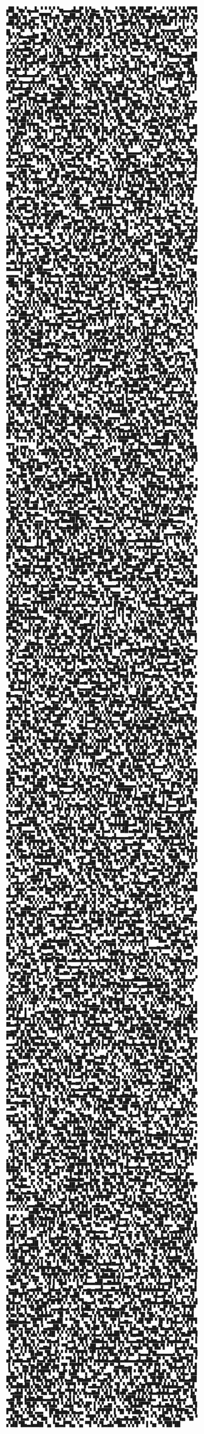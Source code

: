 ▟▉▝▅▞▄▃▙▝▝▝▞▝▅▃▃▟▄▛▐▞▅▃▝▟▄▃▚▜▙▝▛▟▉▟▛▝▃▞▝▟▟▝▟▞▛▜▚▟▉▞▅▝▃▃▜▜▜▃▆▝▅▟█▃▛▞▟▛▇▃▚▞▆▝▇▞▟▜▞▟▅▟█▟▆▞▄▟▚▟▟▝▆▟▉▟▚▟▟▜▃▝▇▝▐▞▄▜▛▝▞▞▛▟▚▃▜▝▉▝▄▟▇▜▅▜▃▝▉▞▆▜▙▛▐▝▐▝▝▞▄▝▝▜▞▝▛▝▝▝▆▞▚▞▆▞▟▜▙▝▇▞▙▜▝▟▝▃▟▃▞▞▞▞▄▛▐▝▄▃▃▃▟▞▞▝▄▜▞▞▙▃▄▟▆▝█▝▞▞▙▝▆▛▇▝▄▜▞▟▛▃▟▜▜▃▜▞▆▝▜▟▃▟▊▞▞▞▙▞▚▃▃▞▞▃▞▃▆▟▜▃▟▜▛▞▞▞▛▞▝▟▉▃▙▝▄▝▄▝█▝▆▛▐▟█▃▟▞▜▃▟▝▛▜▃▜▟▞▟▃▞▟▄▟▆▞▃▞▚▝▐▜▅▝▜▜▜▛▐▞▝▃▝▟▞▞▛▞▜▝▅▞▃▜▛▞▙▟▇▝▄▝▄▜▝▝▛▞▙▞▅▟▜▞▃▟▐▞▟▜▄▃▛▟▃▃▟▟▉▃▆▝▅▃▚▞▚▃▃▞▃▝▝▟▝▛▇▟▆▃▄▟▉▟▞▞▟▜▃▟▟▜▛▃▟▞▟▟▅▜▙▝▇▝▐▜▝▃▝▞▃▜▅▝▚▜▅▝▄▟▝▞▚▃▃▞▄▟█▝▅▃▙▞▟▞▚▝▃▞▝▛▇▜▚▝▆▜▚▝▚▝▉▝▅▃▙▞▆▜▄▟▟▝▜▝▛▝▚▛▇▞▚▝▜▟▚▞▙▃▟▃▃▟▚▃▞▞▜▃▟▞▄▜▝▞▙▜▅▜▞▜▝▝▜▞▞▝▞▟▐▃▄▜▜▟▅▛▇▛▐▜▙▃▆▞▄▃▃▟▃▟█▝▝▝▇▝█▞▃▝▆▃▙▟▚▃▃▝▃▟▝▜▅▝▅▜▄▛▐▝▐▝▝▜▚▃▟▟▛▟▄▟▃▟▞▞▞▞▟▜▄▟▇▞▙▃▝▟▟▜▙▞▜▞▆▜▛▟▃▞▄▟▜▃▜▝▄▃▄▟▜▞▅▝▐▝▚▃▅▟▛▝▅▃▅▝▆▟▇▞▞▟▅▞▃▜▝▞▙▝▉▜▅▟▊▝▅▃▝▝▟▝▆▃▝▜▃▜▟▟▝▟▟▞▛▃▜▜▙▟█▃▆▜▛▝▐▟▝▝▝▟▄▞▅▞▜▟▉▝▜▜▄▟▞▝▟▝▊▞▞▝▆▞▝▞▃▃▞▃▃▛▐▝▞▞▅▝▄▟▉▟▇▟▜▟▞▟▅▟▊▝▉▝▄▞▄▟▚▜▙▛▇▞▆▟▜▝▉▟▞▝█▃▙▝▚▜▞▟▉▟▜▟▐▜▜▟▄▜▟▞▄▞▅▜▅▟▐▜▞▝█▞▚▟▉▝▃▜▝▞▆▝▄▝▞▝▞▟▟▞▜▟▊▟▉▞▞▝▜▃▜▝▇▜▄▝▟▟▅▞▅▝▄▜▝▞▚▜▙▝▜▟▟▝▃▟▇▞▛▟▉▜▛▞▜▝▝▃▜▟▊▜▜▜▃▝▚▃▅▟▅▝▉▞▄▞▙▜▄▜▃▝▄▞▛▜▄▃▚▝▛▟▅▞▛▟▆▜▝▝▜▃▆▜▝▟▆▟▝▝▜▞▜▝▐▃▞▝▇▜▚▜▝▝▟▛▐▜▟▜▝▟▃▞▆▃▞▝▅▟▊▞▄▝▊▜▚▝▄▟▝▟▛▞▃▞▅▜▛▞▃▟▐▞▆▜▝▜▛▜▄▝▐▟▅▝▐▞▙▞▄▟▉▞▃▃▙▃▛▞▄▟▜▟▄▟▚▜▟▜▚▝▝▞▙▟▇▞▚▃▄▛▇▞▃▞▟▟▚▞▞▝▞▃▚▜▅▜▝▝▞▞▆▃▛▝▛▞▚▝▃▜▃▞▙▟▞▃▃▟▝▃▝▝▉▝▅▜▅▞▄▟▚▟▛▝▅▝▄▜▄▃▜▃▃▃▞▜▞▝▄▃▞▜▅▞▄▝▇▟▟▃▄▜▜▟▞▜▟▜▙▝▞▞▃▃▆▜▅▝▊▝▜▃▃▝▆▜▄▟▛▜▃▝▝▝▆▜▚▞▛▟▆▃▄▞▟▟▞▃▙▟▅▃▝▝▝▞▆▝█▞▆▟▄▞▅▃▝▝▄▞▚▝▞▟▚▛▇▟▝▟▐▟▇▟▝▜▞▝▆▝▞▜▃▃▞▟▇▝▆▟▞▝▄▛▇▝▚▃▅▝▟▞▜▟▜▟▄▝▞▜▜▜▃▟▆▛▇▃▟▝▄▜▄▟▄▟▞▃▟▝▜▞▙▜▞▃▙▃▃▜▄▛▐▜▛▟▆▟▅▟▞▃▚▜▃▛▐▛▐▝▊▞▜▞▙▃▜▜▄▜▃▜▜▝▄▟▇▟▃▝█▝▝▜▜▝▄▟▚▃▚▞▛▝▄▝▛▟▞▜▛▟▞▟▐▝▉▟▟▟▝▜▜▃▜▟▝▃▆▞▙▞▃▜▚▝▞▟▚▞▟▟▛▞▃▟▟▝▞▟▉▝▟▃▝▟▞▝▇▝▛▝▜▟▄▞▚▜▛▜▛▟▚▜▝▞▙▜▜▝▃▟▅▃▅▃▜▝▜▞▛▜▅▞▞▛▇▞▝▝▄▟▅▟▆▝▅▃▙▟▜▃▛▝▊▞▝▜▜▝▐▞▛▝▉▟▊▝▃▟▃▜▅▝▆▞▅▃▝▃▞▟▉▃▃▝▛▃▙▟▟▃▃▛▐▝▇▜▛▜▙▞▟▝▝▟▃▝▅▞▅▜▞▞▛▜▄▞▛▞▜▃▞▃▄▝▝▃▜▜▅▞▛▞▜▜▜▝▄▝▆▃▟▜▛▞▆▝▞▝▟▃▟▃▚▝▊▟▆▞▆▞▄▃▟▜▞▜▛▟█▜▅▞▄▝▝▟▅▃▚▞▝▟▚▃▟▞▝▝▞▃▜▃▟▟▃▞▆▜▅▝▅▃▚▞▝▝▇▃▙▟▞▃▜▟▛▞▝▃▅▜▛▜▝▟▜▃▟▝▝▟▄▝█▝▚▃▛▟▃▝▉▞▝▜▄▃▜▃▃▛▐▝▅▝▊▝▊▝▜▝▜▞▝▝▛▛▐▟▛▜▟▜▛▟▛▞▅▜▄▟▝▝▚▝▃▞▚▃▛▃▅▝▉▃▞▟▟▟▟▞▃▟▚▃▆▃▞▜▄▝█▝▐▞▞▝▊▛▐▃▅▞▝▟▜▞▜▃▞▃▚▟▜▝▜▟▜▟▞▜▛▃▟▟▆▜▙▝▇▃▄▜▄▃▅▝▃▞▚▟▐▞▟▜▞▟▃▟▇▝▊▝▟▞▛▟▇▜▄▛▐▃▅▟▉▝▞▝▛▟▞▟▟▝▆▝▃▃▆▝▇▞▆▃▟▜▄▝▉▟▉▞▛▟▝▃▛▟▆▞▄▝▉▝▇▃▃▝▐▟▇▃▚▟▞▜▛▃▛▝▐▜▛▝▃▞▃▟▛▝▛▃▅▜▄▃▚▃▞▝▜▟▊▟▚▞▃▞▟▞▞▝▝▜▟▝▚▜▙▞▙▜▜▃▄▃▆▞▟▃▙▞▙▜▙▛▐▜▞▜▚▃▛▃▚▟▄▞▚▞▚▟▞▞▞▃▟▜▃▃▜▟▐▝▄▝▄▝▜▞▜▟▅▃▙▟▝▟▞▟▉▃▃▞▞▜▅▝▐▟▜▝▆▝▊▟▞▟▝▃▅▜▞▃▜▞▛▟▊▝▞▜▙▞▜▝▃▃▃▃▃▝▐▟▛▝▜▛▇▃▅▃▚▟▆▟▉▟▞▟▟▃▞▜▜▞▟▜▚▞▄▃▅▟▛▝▇▃▆▟▐▝▝▟▊▟█▃▜▟▆▃▝▟▐▟▄▃▙▝▃▟▃▜▞▃▚▃▙▛▐▃▞▞▜▟▇▟▞▜▚▟▉▞▚▟▞▃▙▟▐▞▝▜▜▝▝▟▉▃▅▝▄▝▄▜▝▞▆▜▝▜▟▟▊▝▃▜▚▝█▝▅▟▜▃▆▃▃▟▃▜▚▛▇▝▝▞▞▞▄▝▉▝▅▛▐▞▆▞▅▜▝▝▜▝█▜▚▟▟▝▛▃▞▞▅▟▝▝▟▜▃▝▄▃▟▃▄▝▐▝▞▜▟▜▛▝▅▃▞▟▐▃▜▟▉▝▊▜▟▜▅▟▄▃▅▝▞▜▃▟▊▃▝▃▝▝▆▟▚▟▊▝▜▝▚▝▐▃▚▟▐▝▅▞▅▜▞▞▞▞▞▝▜▜▅▃▙▞▄▝▟▜▄▟▛▃▜▃▙▝▟▜▄▟▝▝▛▃▃▜▜▝▆▝▃▟▐▝▞▃▛▟▇▃▟▝▊▝▝▝▃▟▅▃▆▜▚▞▄▃▆▜▃▟▐▃▄▞▄▞▚▜▄▃▞▃▚▟▝▟▚▞▜▃▝▃▅▃▛▜▟▞▜▃▙▞▝▞▜▃▆▃▟▟▞▛▇▝▉▜▝▝▞▛▐▃▝▝▜▃▝▟▇▞▙▝▝▝▇▝▟▝▟▞▄▜▛▃▚▜▝▜▜▜▛▝▆▟▃▟▛▝▝▝▝▞▃▞▟▟▐▞▄▃▜▜▃▟▚▝▚▛▇▜▃▞▚▜▛▟▉▟▚▝▇▟▉▞▛▝▊▝▅▃▅▝▟▝▉▟█▜▛▟▚▟▃▜▟▜▝▟▐▟▟▃▆▜▝▝▇▃▚▟▚▞▟▃▜▜▅▟▛▝▚▝▃▞▛▞▜▃▝▃▛▞▅▛▇▃▙▜▜▃▞▞▞▟▉▟▝▝▞▜▅▞▚▞▃▞▚▞▙▞▚▝█▟▉▟▛▛▇▞▄▞▅▟▞▞▞▟▞▞▛▝▚▞▙▝▞▃▟▝▆▜▞▜▝▜▜▞▞▝▚▟▛▟▞▜▚▜▚▃▚▃▅▞▙▃▃▝▝▃▚▟▉▜▜▜▛▛▐▟▆▟▞▞▚▜▙▞▛▃▆▞▝▃▅▃▄▝█▜▞▟▝▃▅▜▅▃▟▜▛▜▚▟█▟▐▞▃▟▉▝▅▟▃▜▛▃▛▝▞▃▟▞▞▜▅▝▆▛▐▞▆▝▃▞▚▟▆▞▝▝▆▃▞▟▟▝▄▃▃▞▚▟▃▛▐▃▅▃▃▝█▟▟▜▞▝▅▟▅▝▆▜▙▝▄▞▃▟▝▝▊▜▝▝▛▝▝▟▐▃▃▜▅▜▄▞▙▝▟▝▞▟▞▟▊▟▛▜▝▝▆▟▐▜▟▜▝▝▜▟▊▃▞▞▟▜▚▜▛▟▚▜▅▃▙▝▟▟▛▃▙▝▝▃▛▝▟▃▟▟▛▝▜▝▃▞▅▞▅▃▟▟▆▜▛▞▞▟▟▟▄▝▞▟█▝▐▃▄▟▚▝▟▟▟▜▟▜▅▛▐▞▞▝▐▜▃▛▐▜▛▃▄▜▙▟▉▞▅▞▝▜▚▟▛▃▞▞▅▝▛▟▜▝▃▝▟▝▜▝▉▝▉▞▞▝▚▝▚▃▜▟▃▞▚▃▙▞▟▝▊▟▅▟▛▜▄▜▞▜▃▟▃▃▟▃▜▟▇▜▛▃▜▝▉▟█▜▛▟▝▃▛▟▝▜▜▃▝▝▇▝▄▝▄▟▐▃▞▝▅▞▟▟▄▃▝▟▄▝▛▞▛▝▅▜▙▟▉▃▅▝█▟▉▃▚▟▃▝▝▟▄▝▄▝▜▞▆▜▙▟▟▝▆▝▛▃▙▝▝▃▙▟▞▞▝▞▛▜▟▞▄▝█▞▃▟▜▞▝▜▄▃▜▜▙▃▚▃▝▝▞▃▜▝▛▟▟▟▊▟█▝▄▞▆▞▙▟▝▃▞▞▚▞▙▛▐▟▝▝▚▝▐▟▚▜▛▞▛▟▉▞▜▟▉▟▊▟▇▞▝▃▃▃▜▜▞▃▝▜▄▝▉▞▜▃▆▞▜▝▉▟▟▟▆▜▄▞▛▞▆▟▐▜▛▟▟▜▃▟▜▟▜▞▆▞▛▟█▞▝▃▟▟▄▜▝▟▚▝▉▜▙▟▐▜▄▞▆▟█▞▆▞▟▃▆▝▜▜▄▝▆▟▛▃▃▝▉▃▝▝█▞▜▞▆▜▅▃▟▞▙▜▜▝▛▃▞▃▄▃▚▞▙▞▝▟▝▟▃▃▜▞▝▟▚▟▟▝▚▟▝▜▟▝▃▃▆▟▃▝▊▞▟▟▟▟█▜▞▜▚▜▃▟█▝▇▞▞▝▉▃▃▝▝▝▝▝▐▟▚▝▚▜▞▞▙▃▝▝▅▟▃▞▄▝▞▝▝▜▛▃▞▜▅▃▚▟▇▟▉▟▝▟▟▝▅▝▐▟▐▜▚▃▝▃▟▟▆▃▜▟▟▞▆▞▜▞▜▞▞▃▆▜▝▟▝▟▄▟▄▜▄▃▄▞▟▃▃▝▜▟▜▜▜▜▞▝▊▞▞▝▝▜▚▜▙▜▃▟▚▜▞▞▄▝▆▞▛▞▃▃▜▜▛▟▅▝▊▜▙▝▟▝▄▝▇▝▞▟█▝█▜▚▃▟▜▜▃▄▞▟▞▆▝▅▝▛▝▛▃▜▃▚▞▞▜▛▞▛▟▜▟▃▃▚▝▉▞▞▛▐▟▜▝▝▞▄▞▝▜▙▜▛▟█▝▛▃▅▜▅▞▝▜▅▝▞▟▚▜▅▃▝▜▃▟▛▞▛▞▅▞▛▟▟▃▜▟▞▝▆▟▅▞▚▟▆▝▛▃▃▞▃▞▙▝▊▟▟▟▇▜▃▜▛▟▜▝▊▝▆▞▜▛▐▟▛▜▙▃▃▝█▟▟▟▝▃▞▟▟▝▆▝▟▜▛▞▆▃▞▟▅▛▇▜▅▟█▝█▝▛▞▝▟▛▝▞▞▚▝▐▟▃▜▟▝▚▝▟▞▝▃▝▃▝▞▃▟▉▝▛▞▙▟▊▜▛▃▞▛▐▝▆▟▃▛▇▞▟▝▆▜▃▃▝▝█▟▜▛▇▟▉▟▄▟▉▜▛▟▜▟▞▞▞▜▜▝▅▝▆▞▚▞▙▞▅▟▆▞▛▝▐▝▊▝▄▝▇▃▞▝▐▝█▟▞▟▄▞▝▝▊▞▄▞▄▜▄▞▞▟▊▃▟▝▛▃▅▝▞▃▆▟▚▟▝▟▅▝▞▜▞▟▚▝▝▟▜▞▙▞▙▛▐▝▝▞▛▝▞▜▚▞▅▟▚▞▙▟▊▃▙▜▚▜▝▝▟▞▚▃▛▃▆▟▞▞▅▞▚▟▜▝▅▃▛▛▐▜▛▟▉▞▅▜▅▟▄▝█▞▆▝▆▃▆▃▝▝▆▜▜▛▇▟█▃▃▜▄▝▊▜▅▞▙▜▃▞▝▛▐▟▅▟▚▜▛▟▃▟▉▜▝▃▆▜▜▃▅▜▞▃▃▜▄▃▅▜▅▟▉▛▇▞▃▝█▃▆▃▚▜▛▞▜▜▜▟▟▃▞▞▅▟▆▃▄▃▝▝▚▟▚▝▇▝▆▝▉▛▐▞▄▜▄▃▆▟█▟▜▞▃▃▆▃▃▟▚▝▃▃▛▃▞▜▛▝▟▜▛▝▆▃▞▝▅▝▛▞▞▜▙▝▝▟▐▛▇▝▄▝▊▜▟▜▝▃▚▃▜▝█▞▄▝▇▝▄▝▄▞▃▝▊▟▝▃▃▃▆▞▟▞▞▞▟▟▚▜▟▝▐▜▝▜▄▟█▞▞▞▚▝▟▝▆▝▛▟▐▞▄▟▊▃▃▟▅▟▟▟█▃▜▝▐▝▐▜▛▝▇▞▙▟▄▃▃▟▟▃▜▜▞▟▝▃▜▝▜▝▛▃▜▟▐▃▜▝▛▞▄▞▄▃▙▟▄▃▞▝▃▝▊▝▝▞▚▟▚▝▛▝█▞▚▝▚▟▟▜▅▃▛▞▜▃▅▜▙▟▊▛▇▞▟▝█▃▝▝▝▟▐▃▙▞▟▝▅▞▆▝▃▜▛▝▄▞▆▃▜▜▟▟▉▝▆▝▊▟▉▟▆▜▜▃▝▜▄▟▛▝▊▟▉▜▚▞▅▟▛▃▃▜▞▟▟▜▙▟▅▝▇▃▅▟▚▟▄▟▄▞▄▞▜▃▜▟▟▛▇▜▚▛▇▝▃▟▐▜▅▃▆▜▛▞▚▟▅▝▆▃▞▜▄▞▅▝▆▞▜▟▉▟▃▞▟▜▄▝▜▝▐▟▛▟▇▝▚▟▆▟▆▜▙▞▚▃▛▜▛▃▃▟▊▞▜▝▅▞▞▞▆▞▚▜▜▝▚▝▃▜▞▞▅▟▛▞▆▟▄▝▃▞▞▜▞▝█▃▅▟▊▟▊▜▅▟▆▝█▃▛▃▆▃▞▃▜▟▞▟▃▛▇▃▄▟▚▃▞▟▅▝▄▃▃▞▚▃▟▃▝▜▃▃▃▟▝▟▟▃▚▞▞▞▙▝▄▝▆▝▛▜▟▜▟▞▙▞▞▟▟▝▊▟▄▟▆▜▟▞▆▜▃▟▃▜▅▞▃▜▚▃▃▝▃▞▜▞▄▟▚▟▛▝▞▞▚▃▆▃▃▞▚▟▝▃▄▝▞▜▅▟▇▝▚▞▙▟▝▞▛▛▇▃▜▝▅▜▛▃▆▃▞▝▟▝▄▟▊▜▄▃▙▞▝▃▟▟▜▟▟▃▅▃▜▜▜▜▞▞▞▟▟▞▄▟▟▞▄▃▛▃▙▟▐▛▇▞▄▝▐▝▜▟▆▟▃▟▜▃▙▟▄▟█▟▜▟▅▞▆▟▊▝▟▟▟▜▙▟▄▞▄▝▆▃▚▃▚▝▃▟▐▜▝▜▛▞▄▃▚▝▆▃▚▟▇▜▙▝▐▞▅▜▚▜▟▟▅▟▅▃▝▝▇▞▛▟▞▟▊▛▐▛▐▝▟▃▟▝▐▝▉▝▞▃▚▜▚▜▛▃▚▟▇▜▄▟▚▟▛▜▅▝▐▞▃▞▛▝▞▟▃▝▞▜▛▃▄▟▃▜▝▟▞▞▃▝▅▝▐▝▇▝▉▛▇▟▞▝▅▜▟▝▇▝▛▜▙▞▅▟▐▟▛▟▚▜▛▝▄▝█▝▜▜▅▛▐▝▇▜▃▞▅▞▞▟█▟█▝▅▝▅▝▅▛▐▃▚▟▃▟▄▞▞▞▝▝▟▃▚▟█▜▞▜▅▞▚▟▛▟▐▞▅▛▇▞▚▃▛▃▝▞▚▟▉▞▅▝▜▟▄▝█▞▛▜▚▝█▞▝▟▅▟▃▝▇▃▛▃▆▟▛▃▛▟▊▝▜▃▅▟▐▟▛▜▄▞▅▝▝▝▟▝█▛▐▃▙▝▝▃▝▃▛▞▃▟▊▜▟▜▝▞▆▜▟▞▞▝▄▜▃▜▟▛▇▝▇▝▝▃▄▟▅▟▅▛▇▜▅▟▉▃▆▞▙▜▄▃▞▛▐▃▆▟▊▞▞▟▟▟▃▟▃▞▆▟▐▃▆▞▅▝▇▝▄▃▚▞▜▝▚▟▚▜▛▟▆▟▞▜▛▞▆▃▞▞▚▃▅▞▃▝▇▝▐▞▝▟▞▜▅▜▝▜▙▝▛▞▚▜▅▃▛▞▅▝▟▃▆▜▟▝▃▃▟▃▆▝█▟▜▝▚▟▃▜▄▞▜▞▅▝▚▝▐▟▃▟▝▃▄▟▄▞▙▞▅▟▜▟▟▝█▝▝▃▟▜▟▞▙▃▅▛▐▃▄▝▉▝▉▝▜▝▟▛▇▛▐▃▛▃▞▜▚▜▟▜▜▞▆▝█▝▜▜▅▟▐▜▜▜▅▃▅▟▄▝▅▝▊▜▟▜▞▝▟▞▆▟▟▝▟▝▞▝▟▝▛▝▆▟▉▃▄▜▅▟▃▞▜▃▟▝▉▞▚▞▞▃▞▝▚▞▚▝▅▃▞▃▄▝█▃▙▟▐▝▃▜▛▟▇▟▝▟▆▝▚▃▃▃▆▜▙▟▟▜▞▝▇▝▝▟▐▟▇▝▞▜▃▝▆▜▄▝▇▝▇▃▄▃▚▜▛▝▅▝█▟▃▜▚▟▊▝▇▟▛▟▆▃▟▞▅▃▙▝▄▃▛▟▊▃▞▃▛▟▄▜▃▝▆▞▆▞▃▝▉▟▅▝▄▃▞▝▄▃▛▟▝▟▊▞▄▟▆▃▞▛▐▟▆▟▞▝▇▜▟▟█▃▛▝▄▟▞▜▝▃▃▟▄▟▆▟▐▃▜▝▃▟▆▟█▞▄▃▞▝▟▝▐▜▅▝▐▞▛▝▛▝▛▜▟▝▉▜▅▃▙▝▅▃▄▜▙▝▉▟▞▟▄▜▄▝▛▞▚▟▜▃▟▟▚▝▛▃▜▟▉▞▞▞▛▟▇▟▛▝▚▞▞▞▅▝▆▃▙▜▜▃▃▟▃▟▚▃▚▟▄▝█▞▆▜▃▟▛▝▝▞▝▟▐▃▟▜▙▞▟▃▃▜▃▟▐▞▟▟▛▜▛▟▞▟█▟▉▞▜▟▇▝▄▝▉▜▟▞▄▞▄▝▛▜▛▝▃▝▇▟▃▃▛▃▜▞▙▞▝▜▙▛▇▟▇▟█▞▜▞▆▝▐▝█▝▞▃▜▟▜▝▚▝▜▜▅▝▜▟▚▞▆▞▄▟▆▝▞▜▞▞▄▝▆▟▚▜▄▜▚▞▜▃▛▟▇▃▚▜▅▝▇▞▚▟█▜▙▜▝▞▅▟▇▟▉▟▄▝▇▟▉▞▝▞▅▟▆▛▐▞▚▟▚▟▊▟▐▝▟▃▞▞▆▞▛▜▛▜▄▃▆▝▅▝▄▞▚▝█▃▚▃▛▟▅▟▊▟▜▟▞▟▐▟▝▝▅▝▐▛▐▞▅▜▞▞▚▛▐▜▜▜▝▟▆▜▃▞▅▞▟▜▟▝▊▞▄▝▉▝▇▜▛▃▜▟▄▟█▞▝▜▅▟▅▝█▞▟▟▊▃▄▜▛▝█▃▙▝▇▝▃▝▆▞▜▞▚▝▅▝▅▃▞▃▜▟▛▞▞▝▝▝▊▃▄▟▜▞▝▃▆▝█▟▟▞▚▞▚▝▟▝▞▟▞▟▚▝▄▜▄▟▄▜▛▜▄▞▚▟▐▝▛▝▝▛▐▝▊▛▇▜▄▞▝▟▊▟▐▟▅▝▆▜▃▃▅▜▞▝▟▃▛▝▉▟▅▝▝▝▜▟▝▝▄▝▟▝▉▜▚▝▅▝▝▞▝▟▄▞▙▝▊▃▜▞▜▜▃▜▃▃▞▞▝▞▆▞▄▜▜▟▆▝▊▟▊▜▚▟▇▝▉▜▅▟▚▛▐▞▙▛▇▜▄▝▐▞▙▞▜▜▟▝▛▝▞▜▟▃▃▞▝▟▚▟▜▟▆▜▃▃▞▝▜▟█▟▝▝▜▟▇▃▟▜▅▝▜▃▅▝▊▛▐▟▇▃▃▃▚▞▙▟▝▝▆▝▐▛▇▞▃▞▛▜▞▝▃▜▟▟▛▞▙▃▙▞▅▃▃▟▚▜▟▜▝▟▜▟▃▃▜▜▜▛▐▝▃▃▚▛▐▟▆▟▄▞▞▝▇▝▚▞▄▜▞▝▆▞▟▞▝▜▜▞▃▞▄▝▃▞▚▜▞▟▝▟▐▜▚▜▛▟▅▟▉▜▛▝▐▝▉▃▄▟▐▜▃▞▞▟▉▞▃▛▇▟▉▝▃▟▐▝▅▃▆▃▄▜▄▜▅▃▜▟▛▞▚▃▚▟▄▜▟▜▅▟▐▃▃▜▟▞▝▜▅▃▄▟▄▜▚▞▙▞▄▟▝▛▐▜▝▞▛▝▜▞▛▃▄▝▃▜▅▞▜▝▐▞▅▟▚▞▙▟▃▃▟▃▄▟▅▞▚▜▝▃▙▟▞▝▜▃▞▝▆▟▚▞▝▟▞▞▜▟▝▃▞▜▜▜▚▞▙▟▟▞▃▝▟▃▆▞▝▟▛▟▚▜▃▃▆▟▟▜▙▞▝▃▚▟▅▞▟▝▚▜▃▟▟▝▊▝▅▟▟▟█▃▟▝▜▟▐▟▆▃▜▛▇▞▙▝▇▟▚▝▊▃▃▃▜▞▙▝█▞▆▜▜▜▝▜▅▜▛▃▜▃▞▞▝▟▉▃▅▟▞▟▐▝▇▃▟▜▞▟▝▟▐▟▅▞▞▟▜▟▆▝▚▝▃▝▆▜▙▞▜▞▄▞▃▝▇▟▄▃▟▃▃▃▄▞▃▟▊▃▃▜▅▃▆▟▉▟▐▜▅▃▛▟▇▝▟▜▜▜▙▜▚▝▆▞▝▟▚▜▜▝▟▞▆▞▞▝▃▜▃▃▆▟▄▝▚▝▃▜▛▟▃▟▟▝▅▝▄▜▅▃▝▞▚▜▃▟▇▝▃▜▙▜▃▜▄▃▆▜▃▜▙▝▄▟▉▝▄▟▚▃▃▝▟▟▝▟▅▝▆▜▟▟▇▝▞▟▆▟▜▟▇▟▆▜▞▟▝▝▝▃▄▞▜▃▜▜▟▞▜▝▄▞▚▟█▝█▞▆▃▚▝▇▟▊▝▝▟▐▃▅▝▐▝▃▝▅▟▟▟▄▟▊▜▙▝▝▟▃▟▇▝▜▞▆▝▛▞▞▟▛▝▃▞▅▞▄▜▃▝▛▟▆▃▚▞▅▝▆▃▙▞▟▝▅▃▅▝▊▝▝▟▄▝▊▞▆▜▅▞▟▟▄▃▆▜▝▝▊▟▚▃▆▃▛▟▜▝▊▜▛▝▞▟▃▝▝▃▟▟▜▝█▃▃▞▄▝▚▜▚▝█▝▆▝▇▞▟▞▙▃▝▜▞▝▛▃▄▞▜▃▛▟▛▜▝▞▜▝▃▟▃▞▄▜▛▛▐▝▄▞▟▟▚▝▄▜▙▝▇▞▙▝▝▜▄▝▃▞▟▟▄▃▅▛▇▝▄▟▉▟▝▝▟▜▟▝▟▟▞▃▆▞▆▜▅▟▜▟▛▜▞▃▃▞▜▃▚▜▜▃▜▟▉▝▄▝▆▃▛▝▊▟▚▜▝▞▄▜▙▟█▟▃▟▜▞▃▃▝▃▝▜▄▜▝▟▞▃▟▞▅▝▆▝▆▞▙▃▚▝▞▟▆▟▛▟▆▟▆▝▄▜▟▃▝▞▃▃▟▞▝▝▜▞▞▞▞▃▟▃▝▃▄▟▞▝▟▞▟▝▟▝▃▝▇▃▆▝▟▜▅▜▃▟▅▜▄▝▟▃▛▟▜▞▄▞▚▟▆▟▞▃▆▟▟▝▛▟█▃▛▟▊▝▟▝▃▝▞▜▚▃▙▃▞▃▞▟█▞▟▝▚▝▐▃▆▝▄▟▜▝▆▟▉▜▅▞▛▞▅▃▄▃▟▟▄▞▛▛▐▜▜▟▚▜▙▟█▜▃▟█▞▝▟▐▃▟▃▄▞▄▝▃▃▛▛▇▝▟▝▄▟▐▜▝▃▆▝▅▜▄▞▆▝▅▝▇▟▇▝▉▟▐▃▅▞▅▟▅▝▟▃▞▟▊▃▙▝▟▛▇▃▟▟▝▜▚▞▚▟▉▞▝▜▄▟▊▟▄▃▟▜▜▃▞▛▐▝▚▟▟▝█▜▄▃▝▝▟▜▅▟▊▜▟▃▅▝▝▃▙▝▆▞▙▟▟▜▅▝▝▞▝▝▆▃▄▃▞▜▝▃▄▜▞▟▚▃▆▟▊▟▊▝▛▟▐▝▚▟▆▛▐▃▞▟▊▞▞▝▊▝▝▃▝▃▆▟▄▟▟▞▆▝▄▝▊▃▝▃▄▃▅▝▅▞▃▟▃▟▜▝▝▜▙▞▚▟▅▃▙▝▛▜▃▝▞▟▃▞▝▟█▟▅▝█▜▚▝▜▞▙▝▚▟▞▞▜▜▝▞▝▝▞▝▐▞▃▃▄▃▆▞▛▃▜▟▇▝▅▝▃▛▇▃▙▝▚▃▄▞▙▃▝▞▟▜▚▞▜▞▟▝▝▟▇▛▇▃▙▃▚▟▆▝▅▝▃▃▝▃▜▝▄▞▙▟▞▝▚▝▆▃▜▟▆▛▇▟▊▃▅▃▙▟▃▃▟▟▅▟▟▞▟▝▅▜▜▟▞▟▐▝▞▞▆▟█▃▄▃▜▞▛▞▛▟█▝▚▝▐▃▝▟▆▞▄▃▃▞▃▞▃▝▃▝▟▝▛▟▚▞▃▜▅▞▙▝█▟▃▝▜▃▜▞▞▜▚▃▅▞▆▃▛▜▃▟▚▝▉▃▅▞▃▟▆▃▜▞▆▟▜▞▜▝█▞▝▟▚▃▞▞▞▃▝▞▆▜▚▟▝▞▝▟▚▟▊▛▐▝▅▝▞▞▆▃▃▃▆▟▚▛▐▜▚▜▄▞▚▝▅▃▃▟▇▟▆▞▟▟▞▃▝▃▙▜▃▃▞▞▅▃▜▟▛▝▜▃▅▝▃▟▛▟▟▞▙▝▛▟▉▞▅▟▛▛▇▟▟▞▆▃▄▟█▟▅▛▇▝▝▟▟▞▞▞▚▃▙▟▛▟▝▟▚▝▉▝▛▃▃▜▙▃▆▝▃▟▞▝▝▟▄▜▞▃▃▞▃▟▅▝▉▟▟▝█▞▝▃▝▟▉▞▝▞▞▟▉▞▞▟▆▃▞▜▜▞▜▝▃▃▜▝▟▞▆▟▄▟▝▃▜▝▇▝▝▞▅▛▇▟▞▜▟▝▊▞▞▞▟▝▝▜▚▝▃▞▝▝▞▞▝▞▙▜▟▃▆▃▜▝█▝▊▜▃▞▄▝▃▛▐▞▞▜▞▝▐▜▅▃▞▟▛▜▚▛▐▝▝▃▄▞▟▟▇▞▆▃▆▟▄▟▞▜▛▟▇▃▜▜▟▜▛▜▄▝▊▞▆▃▆▞▝▞▝▞▞▟▟▟▜▟▄▟▃▜▚▞▙▃▜▟▜▞▝▜▚▝▛▟█▃▚▝▃▞▚▝▆▟▞▟▅▞▜▟▇▟▞▝▃▟▐▟█▃▆▃▟▞▚▟▟▞▞▞▛▞▜▟▃▞▜▝▄▜▙▟▅▟▅▟▝▜▙▛▐▃▞▟▆▞▅▟▝▜▛▟█▟▞▜▞▃▄▟▚▞▅▜▄▜▄▝▜▜▜▝▞▞▚▃▛▃▛▟▃▜▙▃▞▞▅▟▊▜▜▟▉▞▙▞▛▞▜▟▝▜▝▞▛▜▚▟▚▜▄▟▅▞▃▃▞▝▟▟▊▞▟▝▜▃▞▜▙▟▞▝▝▞▅▃▚▛▇▟▊▞▟▞▄▝█▞▜▃▃▃▃▟▐▜▙▜▅▟▟▞▆▟▞▝▚▝▇▃▙▟▛▟▐▃▛▟▟▜▙▃▙▃▆▃▙▟▐▛▇▝▉▝▝▝█▞▃▞▅▜▞▟▆▞▄▞▅▞▛▞▄▝▞▃▝▛▐▝▞▝▝▃▛▝█▝▝▞▆▞▙▝▛▝▊▟█▞▄▜▅▜▝▟▃▝▉▟▉▞▄▟▟▜▃▞▞▟▟▝▅▟▛▝▚▃▅▟▝▟▚▝█▟▐▝▉▞▝▜▞▟▅▃▝▃▄▞▙▟▐▟▉▃▄▞▃▝█▃▚▞▜▜▝▜▙▟▊▝█▜▅▟▞▃▙▝▝▞▚▟█▃▅▜▚▛▇▜▃▜▃▝▇▞▚▜▙▜▝▝▝▝▄▝▅▟▅▝▞▟▐▞▟▛▐▃▞▟▆▃▝▟▚▞▝▝▞▟▄▟▄▝▛▜▃▟▐▝▉▝▜▟▚▞▆▞▞▛▐▛▇▟▐▞▜▞▜▟▐▃▟▜▞▟▇▝▚▜▟▃▝▞▞▟▝▞▆▝▞▝▅▟▛▟▟▞▛▝▐▜▜▃▚▞▞▜▟▃▜▟▞▜▄▝▅▃▄▞▞▃▄▝▉▞▆▞▟▝▇▝▆▜▙▟▇▃▚▟▅▟▐▜▝▝▊▝▟▃▅▝▛▝▟▝█▝█▝█▝▊▞▄▃▟▃▙▟▇▃▝▃▟▟▝▟▉▝▚▝▃▞▃▞▟▟█▜▅▝▝▃▙▞▄▜▟▟▄▜▚▃▙▃▝▃▜▝▟▟▅▃▆▜▟▃▞▝▟▟▃▟▅▟▟▃▝▃▟▝▟▃▙▝▉▝▅▝▐▛▇▃▄▃▆▃▜▞▄▛▐▝█▝▊▜▅▝▐▜▄▝▞▛▇▟▉▝▉▟▛▃▙▝▄▟▚▞▝▞▝▃▝▟▜▟▃▃▆▞▝▜▝▝▉▟▝▟▄▞▃▞▝▝▃▞▞▛▐▟▜▟▅▞▚▟▉▝▜▜▞▟▐▟▃▃▚▟▃▃▙▜▝▞▃▃▅▝▄▝▅▜▟▝▞▜▛▝▝▜▅▝▆▃▄▝▝▞▙▝█▃▃▝▟▃▟▝█▃▞▝▃▃▚▟█▟▚▜▅▜▟▃▙▟▝▝▊▛▐▟▛▝▃▜▟▟▉▞▙▜▚▟▞▟▆▃▛▞▚▞▃▝▃▟▞▃▞▝█▝▐▞▄▝▄▃▝▝▜▃▜▝▝▜▟▞▝▜▙▟█▝▐▟▅▞▞▟▄▜▟▟▜▝▅▝▟▃▝▝▜▃▝▞▙▝▚▜▚▃▞▃▝▃▝▞▜▞▅▛▐▟▛▞▃▟▆▝▊▟▟▟█▝▛▟▇▟▐▃▝▛▇▜▛▜▝▟▄▃▆▟▉▟▃▞▟▟▟▝▞▃▄▟▟▝▛▞▙▟▄▝▞▟▊▟▄▞▟▟▃▞▆▞▟▝▅▞▄▝▐▃▙▛▐▟▝▜▜▟▐▝▅▃▙▞▝▝▊▞▃▜▚▝▄▟▛▃▙▟▝▟▅▟▅▜▛▝▟▞▆▛▇▞▛▟▜▞▙▞▛▞▜▜▄▞▚▟▉▃▄▞▃▜▝▜▝▟▅▝▐▟▟▃▅▜▄▜▄▞▅▞▞▜▝▞▚▟▃▝▞▛▐▟▃▝▆▜▃▃▆▃▅▃▅▝█▝▉▟▆▞▟▜▃▜▝▟▛▞▚▞▆▃▚▞▛▜▜▟▊▝█▞▙▜▚▃▛▝▐▞▜▛▇▝▛▟▄▜▃▟▐▝▃▛▐▝▉▟▃▛▐▜▃▝▞▜▙▝▄▃▞▟▉▜▜▜▜▝▉▜▞▜▜▝▊▟▃▃▟▃▃▜▚▞▅▜▞▞▆▃▛▝▜▜▜▞▝▝▆▝▅▜▚▟▟▝▝▜▚▟▊▟▜▞▆▝▅▃▟▃▚▟▆▝▟▞▆▞▛▜▅▃▃▟▐▞▄▃▃▟▛▟▅▝▃▝▅▝▜▃▝▃▜▟▅▟▅▝▐▟▄▝▇▞▜▝▉▝▅▟▇▃▛▝▚▜▃▞▆▟▉▃▛▃▚▝▆▟▅▃▚▝▞▝▅▝▐▞▅▟▉▟▆▜▜▞▙▝▛▜▄▜▜▞▄▞▝▟▛▜▝▃▝▞▅▜▞▟▊▜▛▟▇▃▚▃▅▃▙▝▇▜▞▞▚▞▜▜▚▞▜▝▚▜▞▜▟▃▜▃▛▝▞▝▇▃▃▛▐▃▞▃▟▜▚▟▝▟▐▟█▞▆▝█▟▟▝▞▝▃▟▐▃▆▝▊▜▟▜▜▜▛▝▃▃▛▟▐▝▊▞▆▞▃▃▚▝▄▜▙▛▐▝▃▃▞▞▞▃▃▟▇▞▚▟▄▟▚▝▊▟▜▟▝▃▆▃▄▝▛▝▆▜▄▛▇▟█▞▜▟▅▜▜▃▅▞▜▝▇▝▝▝▝▝▚▟█▞▛▛▇▞▙▟▟▜▞▟▟▟▐▜▟▞▙▝▆▞▃▟▝▝▜▟▉▞▄▝▊▜▞▃▜▞▙▟▊▟▚▝▄▟▉▞▆▟▅▟▚▜▝▃▃▜▛▜▟▝▛▃▆▟▉▜▃▃▝▞▅▝▚▃▜▟▛▛▐▞▛▟▜▟▉▃▃▞▙▝█▞▟▟▐▜▝▟▊▞▄▃▜▃▆▝▆▞▄▝▝▟▃▟▞▞▆▃▙▞▚▟▊▃▃▝▄▃▜▛▐▟▊▃▞▟▝▞▝▃▙▜▚▝▜▟▝▛▇▝▚▟▄▃▄▃▝▜▚▃▞▃▝▃▜▞▅▞▝▟▞▃▄▟█▜▚▜▛▟▚▜▛▃▄▞▜▝▐▃▟▟▅▞▃▜▚▞▚▟▆▃▙▃▛▞▅▝▉▝▊▝▉▞▟▃▙▟▐▟▟▞▞▞▛▃▟▝▃▟▄▟▉▝▞▝█▟▚▟▞▟█▟▝▝▟▝▅▝▄▃▄▜▃▝▞▃▆▞▙▜▛▟▅▛▇▝▐▟▛▝▊▟▅▜▄▟▜▜▞▝▚▞▅▛▐▜▃▜▙▝▝▞▅▝▝▞▚▟▝▜▚▟▆▟▝▝▇▝▜▞▛▜▜▞▛▟▞▟▊▟▞▝▆▞▃▝▛▜▝▟▉▞▝▛▇▟▇▞▛▞▝▞▟▜▞▟▞▝▊▜▚▝▆▝▞▟▄▟▅▝▚▜▝▃▛▜▙▟▞▟▐▝▆▝▐▝▊▜▟▝█▛▇▞▙▃▙▟▅▃▙▝▐▟▞▝▚▝▊▝▚▝▇▜▜▟▞▜▞▃▞▟▞▟▚▞▟▜▛▛▇▜▙▃▚▟▊▟▚▃▛▞▅▟▅▃▞▞▄▟▝▛▐▃▜▜▙▝▜▞▙▝█▜▙▟▅▟▛▞▜▞▅▃▝▛▇▜▛▞▛▛▐▞▆▜▃▝▉▟▇▟▊▟▐▃▄▞▛▃▅▜▙▜▞▞▆▟▉▃▜▝▐▝█▞▜▃▞▝▛▃▝▟▐▝█▟▝▝▐▝▟▃▃▟▉▃▆▟▟▞▃▝▝▃▙▝▃▝▟▃▄▟▐▞▝▃▝▜▚▃▄▝▛▃▄▟▆▝▐▟▃▞▅▟▚▞▛▃▄▃▄▟▃▃▆▃▙▜▛▞▜▟▟▟▟▟▟▃▛▝▆▞▄▜▟▞▜▛▇▜▚▞▞▝▇▜▃▜▚▟▚▟▉▝▝▜▞▝▚▟▅▝▚▜▜▞▙▟▝▝▝▟▃▟▚▞▞▝▃▃▜▜▟▃▞▝▛▞▆▜▄▛▇▜▛▞▃▜▞▜▄▃▟▝▉▞▅▞▚▝▃▟▚▝▆▜▙▟▃▟▆▟▐▃▙▝▞▟▉▟▐▞▜▝▉▟█▜▝▃▃▟▃▞▃▟▐▟█▃▚▃▅▟▄▃▟▛▐▟▆▞▛▟▝▝▄▛▐▜▅▝▛▜▛▞▅▞▆▞▅▃▜▟▟▟▞▝▉▝▚▝▞▟▆▃▚▜▄▜▟▟▊▛▇▃▜▝▇▝▇▞▃▝▞▝▄▞▟▟▟▟▆▟▄▟▃▜▛▜▝▃▆▟▉▝▝▜▅▝▃▝▟▝▟▃▝▛▐▃▅▃▝▟▊▜▛▝▐▛▐▜▟▃▞▟▜▜▟▜▛▃▜▃▞▜▝▃▄▟█▞▛▃▙▜▄▝▊▟▇▝▊▟▝▝▆▝▐▟▃▝▅▃▆▞▙▃▟▞▄▞▝▞▄▝▅▝▟▝▛▟▞▞▛▟█▝▞▝▞▟▊▞▄▞▟▃▞▟▟▟▉▜▚▜▄▟▉▝▞▜▚▃▛▃▜▞▆▟▛▜▝▟▛▝█▝▅▝▅▞▅▃▟▝▝▃▙▝█▜▝▟▆▟▃▜▟▜▃▜▃▃▅▟▜▟▅▃▙▜▄▟▟▃▆▝▐▝▉▃▚▜▜▞▞▃▅▟▝▞▝▜▃▟▞▝▞▟█▃▟▟▄▟▝▞▃▞▅▟▞▜▄▜▙▜▝▝▐▃▟▞▟▃▜▝▄▞▞▝▉▟▆▝█▃▛▞▝▝▚▜▜▜▝▛▐▞▅▜▙▞▛▞▙▞▚▃▃▛▇▃▃▃▃▞▙▝▃▃▜▟▚▟▅▃▆▜▚▃▛▟▅▜▝▝▜▟▐▜▅▜▚▟▟▟▃▟█▃▟▃▃▟▄▟▇▃▛▝▄▝▇▟▛▜▟▝▐▝▃▝▅▞▆▟▜▟▛▟▆▝▛▝█▜▜▝▅▝▝▃▛▝▚▟▅▃▄▝▚▞▚▛▐▜▝▝█▟▃▟▞▞▟▝▅▝▄▜▚▛▐▜▛▜▝▝▅▛▐▟▛▝▚▝▜▟▞▃▄▝▉▝▉▜▝▝▛▝▄▟▜▟▚▞▝▞▟▃▚▟█▜▛▝▐▃▜▜▙▜▄▞▅▜▚▃▛▜▅▟▅▜▚▃▅▜▞▝▞▝▐▞▛▝▊▝▉▜▛▞▚▃▜▟▃▟█▞▙▟▇▟▊▞▆▞▟▟▜▝▞▝▛▜▝▝▛▃▆▃▛▞▙▝▊▝▞▜▚▞▆▜▛▜▛▟▟▟▟▃▞▜▟▝▃▟▟▝▟▞▞▜▄▜▄▞▙▞▜▜▞▞▙▃▆▟▝▟▐▝▉▟▛▃▆▜▜▞▟▃▟▟▟▃▆▛▐▛▐▞▃▟▜▛▐▟▆▟▇▃▃▟▄▜▝▟▐▝▄▝▝▝▛▟▞▛▇▝▞▟█▜▟▟▞▟▃▝▐▃▚▞▟▃▞▝▉▝▉▞▛▝█▟▚▝▅▜▟▞▝▟▟▞▜▞▟▛▐▝▞▃▆▝▃▝▃▜▟▟▛▜▚▃▟▃▆▟▄▜▝▃▄▜▛▜▅▝▞▟▞▃▃▝▐▛▇▟▅▞▙▃▄▝▞▝▟▜▜▛▐▝▇▝▛▟▆▞▅▝▄▝▐▟▜▝▛▛▇▃▜▃▙▜▜▃▞▜▞▜▅▝▐▜▞▞▝▞▞▃▝▜▛▞▃▜▝▞▄▃▆▃▆▞▅▝▝▝▟▜▅▞▞▜▄▝▆▝▞▟▊▜▙▃▙▟▇▝▄▝▆▃▛▜▄▝▄▝▜▝▚▜▃▟▞▜▙▞▞▞▛▝▐▝▅▝▚▜▉▜▉
